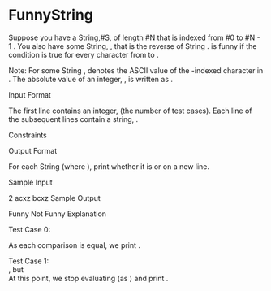 # FunnyString
Suppose you have a String,#S, of length #N  that is indexed from #0 to #N - 1 . You also have some String, , that is the reverse of String .  is funny if the condition  is true for every character from  to .

Note: For some String ,  denotes the ASCII value of the  -indexed character in . The absolute value of an integer, , is written as .

Input Format

The first line contains an integer,  (the number of test cases). 
Each line  of the  subsequent lines contain a string, .

Constraints

Output Format

For each String  (where ), print whether it is  or  on a new line.

Sample Input

2
acxz
bcxz
Sample Output

Funny
Not Funny
Explanation

Test Case 0:  
 
 
 
As each comparison is equal, we print .

Test Case 1:  
, but  
At this point, we stop evaluating  (as ) and print .

